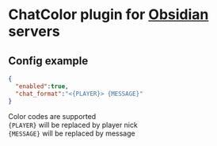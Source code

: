 # ChatColor plugin for [Obsidian](https://github.com/ObsidianServer/Obsidian) servers

## Config example
```json
{
  "enabled":true,
  "chat_format":"<{PLAYER}> {MESSAGE}"
}
```
Color codes are supported<br/>
`{PLAYER}` will be replaced by player nick<br/>
`{MESSAGE}` will be replaced by message
